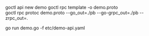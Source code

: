 goctl api new demo
goctl rpc template -o demo.proto  
goctl rpc protoc demo.proto --go_out=./pb --go-grpc_out=./pb --zrpc_out=.


go run demo.go -f etc/demo-api.yaml